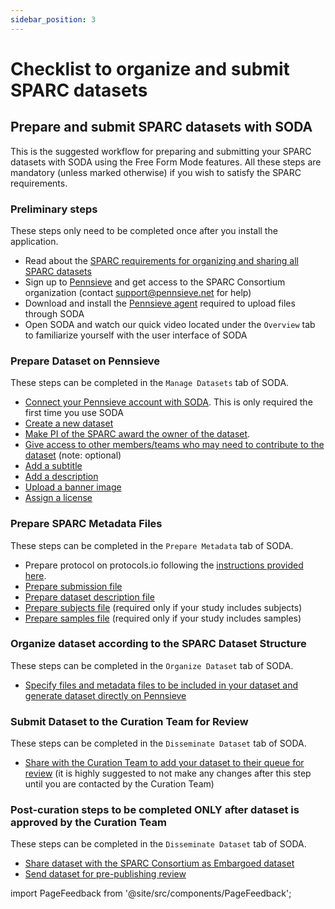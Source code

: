 ```yaml
---
sidebar_position: 3
---
```


# Checklist to organize and submit SPARC datasets

## Prepare and submit SPARC datasets with SODA

This is the suggested workflow for preparing and submitting your SPARC datasets with SODA using the Free Form Mode features. All these steps are mandatory (unless marked otherwise) if you wish to satisfy the SPARC requirements.

### Preliminary steps

These steps only need to be completed once after you install the application.

- Read about the [SPARC requirements for organizing and sharing all SPARC datasets](https://sparc.science/help/7k8nEPuw3FjOq2HuS8OVsd)
- Sign up to [Pennsieve](https://app.pennsieve.net/) and get access to the SPARC Consortium organization (contact support@pennsieve.net for help)
- Download and install the [Pennsieve agent](https://docs.pennsieve.io/docs/the-pennsieve-agent) required to upload files through SODA
- Open SODA and watch our quick video located under the `Overview` tab to familiarize yourself with the user interface of SODA

### Prepare Dataset on Pennsieve

These steps can be completed in the `Manage Datasets` tab of SODA.

- [Connect your Pennsieve account with SODA](../manage-dataset/connect-your-pennsieve-account-with-soda). This is only required the first time you use SODA
- [Create a new dataset](../manage-dataset/create-a-new-dataset)
- [Make PI of the SPARC award the owner of the dataset](../manage-dataset/make-pi-owner-of-dataset).
- [Give access to other members/teams who may need to contribute to the dataset](../manage-dataset/add-edit-permissions) (note: optional)
- [Add a subtitle](../manage-dataset/add-edit-subtitle)
- [Add a description](../manage-dataset/add-edit-description)
- [Upload a banner image](../manage-dataset/upload-a-banner-image)
- [Assign a license](../manage-dataset/assign-a-license)

### Prepare SPARC Metadata Files

These steps can be completed in the `Prepare Metadata` tab of SODA.

- Prepare protocol on protocols.io following the [instructions provided here](https://sparc.science/help/1slXZSS2XtTYQsdY6mEJi5).
- [Prepare submission file](../prepare-metadata/create-submission)
- [Prepare dataset description file](../prepare-metadata/create-dataset-description)
- [Prepare subjects file](../prepare-metadata/create-subjects) (required only if your study includes subjects)
- [Prepare samples file](../prepare-metadata/create-samples) (required only if your study includes samples)

### Organize dataset according to the SPARC Dataset Structure

These steps can be completed in the `Organize Dataset` tab of SODA.

- [Specify files and metadata files to be included in your dataset and generate dataset directly on Pennsieve](../prepare-dataset/organize-dataset)

### Submit Dataset to the Curation Team for Review

These steps can be completed in the `Disseminate Dataset` tab of SODA.

- [Share with the Curation Team to add your dataset to their queue for review](../disseminate-dataset/share-with-curation-team) (it is highly suggested to not make any changes after this step until you are contacted by the Curation Team)

### Post-curation steps to be completed ONLY after dataset is approved by the Curation Team

These steps can be completed in the `Disseminate Dataset` tab of SODA.

- [Share dataset with the SPARC Consortium as Embargoed dataset](../disseminate-dataset/share-with-sparc-consortium)
- [Send dataset for pre-publishing review](../disseminate-dataset/submit-for-pre-publishing-review)

import PageFeedback from '@site/src/components/PageFeedback';

<PageFeedback />
